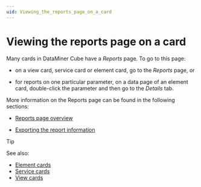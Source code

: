 ```yaml
---
uid: Viewing_the_reports_page_on_a_card
---
```


# Viewing the reports page on a card

Many cards in DataMiner Cube have a *Reports* page. To go to this page:

- on a view card, service card or element card, go to the *Reports* page, or

- for reports on one particular parameter, on a data page of an element card, double-click the parameter and then go to the *Details* tab.

More information on the Reports page can be found in the following sections:

- [Reports page overview](Reports_page_overview.md)

- [Exporting the report information](Exporting_the_report_information.md)

> [!TIP]
> See also:
> - [Element cards](../../part_2/elements/Element_cards.md)
> - [Service cards](../../part_2/services/Service_cards.md)
> - [View cards](../../part_2/views/View_cards.md)
>
